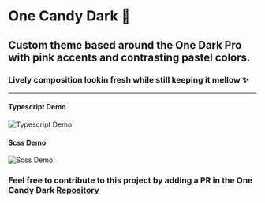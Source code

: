 # One Candy Dark 🍬
## Custom theme based around the One Dark Pro with pink accents and contrasting pastel colors.
### Lively composition lookin fresh while still keeping it mellow ✨
---
#### Typescript Demo
![Typescript Demo](https://i.imgur.com/hmFPBta.png)
#### Scss Demo
![Scss Demo](https://i.imgur.com/5M2ILeu.png)

### Feel free to contribute to this project by adding a PR in the One Candy Dark [Repository](https://github.com/KacperBiedka/OneCandy) 